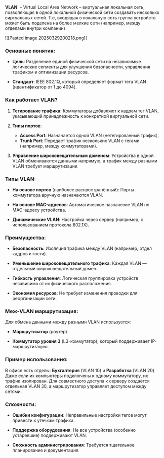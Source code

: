 
**VLAN**  – Virtual Local Area Network – виртуальная локальная сеть, позволяющая в одной локальной физической сети создавать несколько виртуальных сетей. Т.е, входящая в локальную сеть группа устройств может быть поделена на более мелкие сети (например, между отделами внутри компании)

![[Pasted image 20250329200218.png]]

### Основные понятия:

- **Цель**: Разделение единой физической сети на независимые логические сегменты для улучшения безопасности, управления трафиком и оптимизации ресурсов.

- **Стандарт**: IEEE 802.1Q, который определяет формат тега VLAN (идентификатор от 1 до 4094).

### Как работает VLAN?

1. **Тегирование трафика**: Коммутаторы добавляют к кадрам тег VLAN, указывающий принадлежность к конкретной виртуальной сети.

2. **Типы портов**:
    - **Access Port**: Назначается одной VLAN (нетегированный трафик).
    - **Trunk Port**: Передает трафик нескольких VLAN с тегами (например, между коммутаторами).

3. **Управление широковещательным доменом**: Устройства в одной VLAN обмениваются данными напрямую, а трафик между разными VLAN требует маршрутизации.

### Типы VLAN:

- **На основе портов** (наиболее распространённый): Порты коммутатора вручную назначаются VLAN.
    
- **На основе MAC-адресов**: Автоматическое назначение VLAN по MAC-адресу устройства.
    
- **Динамические VLAN**: Настройка через сервер (например, с использованием протокола 802.1X).
    

### Преимущества:

- **Безопасность**: Изоляция трафика между VLAN (например, отдел кадров и гости).
    
- **Уменьшение широковещательного трафика**: Каждая VLAN — отдельный широковещательный домен.
    
- **Гибкость управления**: Логическая группировка устройств независимо от их физического расположения.
    
- **Экономия ресурсов**: Не требует изменения проводки для реорганизации сети.

### Меж-VLAN маршрутизация:

Для обмена данными между разными VLAN используется:

- **Маршрутизатор** (роутер).
    
- **Коммутатор уровня 3** (L3-коммутатор), который поддерживает IP-маршрутизацию.

### Пример использования:

В офисе есть отделы: **Бухгалтерия** (VLAN 10) и **Разработка** (VLAN 20). Даже если их компьютеры подключены к одному коммутатору, их трафик изолирован. Для совместного доступа к серверу создаётся отдельная VLAN 30, а маршрутизатор управляет доступом между сетями.

### Сложности:

- **Ошибки конфигурации**: Неправильные настройки тегов могут привести к утечкам трафика.
    
- **Поддержка оборудования**: Не все устройства (особенно устаревшие) поддерживают VLAN.
    
- **Сложность администрирования**: Требуется тщательное планирование и документация.
    